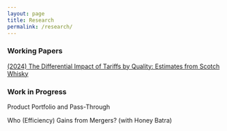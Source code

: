 ```yaml
---
layout: page
title: Research
permalink: /research/
---
```


### Working Papers

[(2024) The Differential Impact of Tariffs by Quality: Estimates from Scotch Whisky](/files/JMP.pdf)

### Work in Progress

Product Portfolio and Pass-Through

Who (Efficiency) Gains from Mergers? (with Honey Batra)